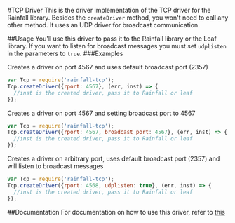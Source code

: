 #TCP Driver
This is the driver implementation of the TCP driver for the Rainfall library. Besides the `createDriver` method, you won't need to call any other method. It uses an UDP driver for broadcast communication.

##Usage
You'll use this driver to pass it to the Rainfall library or the Leaf library. If you want
to listen for broadcast messages you must set `udplisten` in the parameters to `true`.
###Examples

Creates a driver on port 4567 and uses default broadcast port (2357)
```javascript
var Tcp = require('rainfall-tcp');
Tcp.createDriver({rport: 4567}, (err, inst) => {
  //inst is the created driver, pass it to Rainfall or leaf
});
```

Creates a driver on port 4567 and setting broadcast port to 4567
```javascript
var Tcp = require('rainfall-tcp');
Tcp.createDriver({rport: 4567, broadcast_port: 4567}, (err, inst) => {
  //inst is the created driver, pass it to Rainfall or leaf
});
```

Creates a driver on arbitrary port, uses default broadcast port (2357)
and will listen to broadcast messages
```javascript
var Tcp = require('rainfall-tcp');
Tcp.createDriver({rport: 4568, udplisten: true}, (err, inst) => {
  //inst is the created driver, pass it to Rainfall or leaf
});
```

##Documentation
For documentation on how to use this driver, refer to
[this](https://github.com/HomeSkyLtd/sn-node/blob/master/drivers/tcp/documentation.MD)
